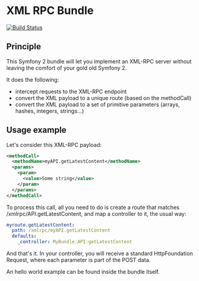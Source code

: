 # XML RPC Bundle

[![Build Status](https://travis-ci.org/bdunogier/xmlrpcbundle.png)](https://travis-ci.org/bdunogier/xmlrpcbundle)

## Principle

This Symfony 2 bundle will let you implement an XML-RPC server without leaving the comfort of your gold old Symfony 2.

It does the following:
- intercept requests to the XML-RPC endpoint
- convert the XML payload to a unique route (based on the methodCall)
- convert the XML payload to a set of primitive parameters (arrays, hashes, integers, strings...)

## Usage example

Let's consider this XML-RPC payload:

```xml
<methodCall>
  <methodName>myAPI.getLatestContent</methodName>
  <params>
    <param>
      <value>Some string</value>
    </param>
  </params>
</methodCall>
```

To process this call, all you need to do is create a route that matches /xmlrpc/API.getLatestContent, and map a
controller to it, the usual way:

```yml
myroute.getLatestContent:
  path: /xmlrpc/myAPI.getLatestContent
  defaults:
    _controller: MyBundle:API:getLatestContent
```

And that's it. In your controller, you will receive a standard HttpFoundation Request, where each parameter is part
of the POST data.

An hello world example can be found inside the bundle itself.
